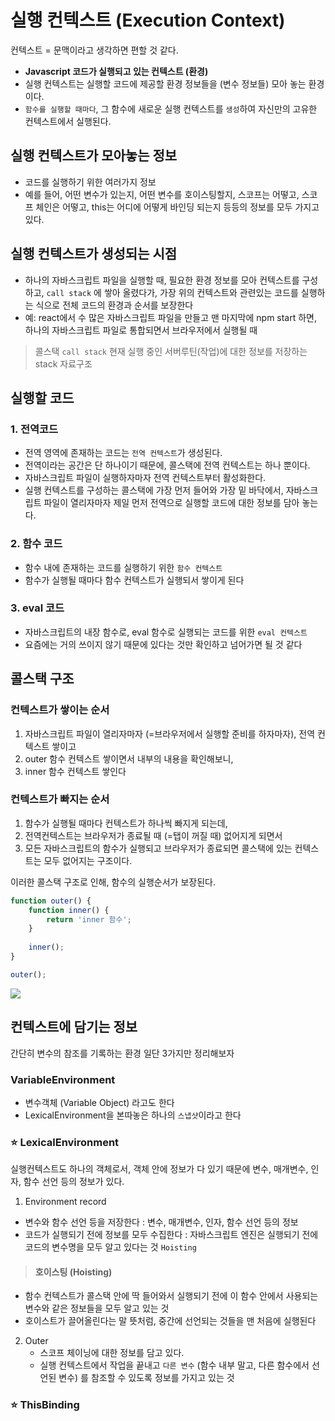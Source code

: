 # 실행 컨텍스트 (Execution Context)

컨텍스트 = 문맥이라고 생각하면 편할 것 같다.

- **Javascript 코드가 실행되고 있는 컨텍스트 (환경)**
- 실행 컨텍스트는 실행할 코드에 제공할 환경 정보들을 (변수 정보들) 모아 놓는 환경이다.
- `함수를 실행할 때마다`, 그 함수에 새로운 실행 컨텍스트를 `생성`하여 자신만의 고유한 컨텍스트에서 실행된다.

## 실행 컨텍스트가 모아놓는 정보

- 코드를 실행하기 위한 여러가지 정보
- 예를 들어, 어떤 변수가 있는지, 어떤 변수를 호이스팅할지, 스코프는 어떻고, 스코프 체인은 어떻고, this는 어디에 어떻게 바인딩 되는지 등등의 정보를 모두 가지고 있다.

## 실행 컨텍스트가 생성되는 시점
 
- 하나의 자바스크립트 파일을 실행할 때, 필요한 환경 정보를 모아 컨텍스트를 구성하고, `call stack` 에 쌓아 올렸다가, 가장 위의 컨텍스트와 관련있는 코드를 실행하는 식으로 전체 코드의 환경과 순서를 보장한다
- 예: react에서 수 많은 자바스크립트 파일을 만들고 맨 마지막에 npm start 하면, 하나의 자바스크립트 파일로 통합되면서 브라우저에서 실행될 때 

> 콜스택 `call stack`
> 현재 실행 중인 서버루틴(작업)에 대한 정보를 저장하는 stack 자료구조

## 실행할 코드

### 1. 전역코드

- 전역 영역에 존재하는 코드는 `전역 컨텍스트`가 생성된다.
- 전역이라는 공간은 단 하나이기 때문에, 콜스택에 전역 컨텍스트는 하나 뿐이다.
- 자바스크립트 파일이 실행하자마자 전역 컨텍스트부터 활성화한다.
- 실행 컨텍스트를 구성하는 콜스택에 가장 먼저 들어와 가장 밑 바닥에서, 자바스크립트 파일이 열리자마자 제일 먼저 전역으로 실행할 코드에 대한 정보를 담아 놓는다.

### 2. 함수 코드

- 함수 내에 존재하는 코드를 실행하기 위한 `함수 컨텍스트`
- 함수가 실행될 때마다 함수 컨텍스트가 실행되서 쌓이게 된다

### 3. eval 코드

- 자바스크립트의 내장 함수로, eval 함수로 실행되는 코드를 위한 `eval 컨텍스트`
- 요즘에는 거의 쓰이지 않기 때문에 있다는 것만 확인하고 넘어가면 될 것 같다

## 콜스택 구조

### 컨텍스트가 쌓이는 순서

1. 자바스크립트 파일이 열리자마자 (=브라우저에서 실행할 준비를 하자마자), 전역 컨텍스트 쌓이고
2. outer 함수 컨텍스트 쌓이면서 내부의 내용을 확인해보니,
3. inner 함수 컨텍스트 쌓인다

### 컨텍스트가 빠지는 순서

1. 함수가 실행될 때마다 컨텍스트가 하나씩 빠지게 되는데,
2. 전역컨텍스트는 브라우저가 종료될 때 (=탭이 꺼질 때) 없어지게 되면서
3. 모든 자바스크립트의 함수가 실행되고 브라우저가 종료되면 콜스택에 있는 컨텍스트는 모두 없어지는 구조이다.

이러한 콜스택 구조로 인해, 함수의 실행순서가 보장된다.

```javascript
function outer() {
	function inner() {
    	return 'inner 함수';
    }
  
  	inner();
}

outer();
```

![](https://www.notion.so/image/https%3A%2F%2Fs3-us-west-2.amazonaws.com%2Fsecure.notion-static.com%2F75547d85-489f-46d3-a5b7-8b73f196d81b%2FIMG_4401.heic?table=block&id=c61bedf3-4865-42c0-b72c-57405a39a492&spaceId=4b97eaca-7938-4c43-b27c-a0c55795a841&width=2000&userId=1ca64008-6c1c-4524-b0fe-593d7a3e905d&cache=v2)

## 컨텍스트에 담기는 정보

간단히 변수의 참조를 기록하는 환경
일단 3가지만 정리해보자

### VariableEnvironment

- 변수객체 (Variable Object) 라고도 한다
- LexicalEnvironment을 본따놓은 하나의 `스냅샷`이라고 한다 

### ⭐️ LexicalEnvironment

실행컨텍스트도 하나의 객체로서, 객체 안에 정보가 다 있기 때문에 변수, 매개변수, 인자, 함수 선언 등의 정보가 있다.

1. Environment record
  - 변수와 함수 선언 등을 저장한다 : 변수, 매개변수, 인자, 함수 선언 등의 정보
  - 코드가 실행되기 전에 정보를 모두 수집한다 : 자바스크립트 엔진은 실행되기 전에 코드의 변수명을 모두 알고 있다는 것 `Hoisting`
  
  > #### 호이스팅 (Hoisting)
  - 함수 컨텍스트가 콜스택 안에 딱 들어와서 실행되기 전에 이 함수 안에서 사용되는 변수와 같은 정보들을 모두 알고 있는 것
  - 호이스트가 끌어올린다는 말 뜻처럼, 중간에 선언되는 것들을 맨 처음에 실행된다

2. Outer
   - 스코프 체이닝에 대한 정보를 담고 있다.
   - 실행 컨텍스트에서 작업을 끝내고 `다른 변수` (함수 내부 말고, 다른 함수에서 선언된 변수) 를 참조할 수 있도록 정보를 가지고 있는 것
  
### ⭐️ ThisBinding
